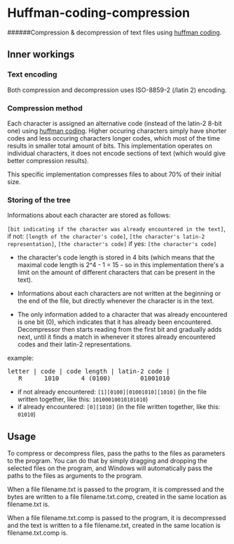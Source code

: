 # Huffman-coding-compression
######Compression & decompression of text files using [huffman coding](https://en.wikipedia.org/wiki/Huffman_coding).

## Inner workings
### Text encoding
Both compression and decompression uses ISO-8859-2 (/latin 2) encoding.

### Compression method
Each character is assigned an alternative code (instead of the latin-2 8-bit one) using [huffman coding](https://en.wikipedia.org/wiki/Huffman_coding). Higher occuring characters simply have shorter codes and less occuring characters longer codes, which most of the time results in smaller total amount of bits. This implementation operates on individual characters, it does not encode sections of text (which would give better compression results).

This specific implementation compresses files to about 70% of their initial size.
### Storing of the tree
Informations about each character are stored as follows:

`[bit indicating if the character was already encountered in the text]`,
if not: `[length of the character's code]`, `[the character's latin-2 representation]`, `[the character's code]`
if yes: `[the character's code]`

- the character's code length is stored in 4 bits (which means that the maximal code length is 2^4 - 1 = 15 - so in this implementation there's a limit on the amount of different characters that can be present in the text).

- Informations about each characters are not written at the beginning or the end of the file, but directly whenever the character is in the text.

- The only information added to a character that was already encountered is one bit (0), which indicates that it has already been encountered. Decompressor then starts reading from the first bit and gradually adds next, until it finds a match in whenever it stores already encountered codes and their latin-2 representations.

example:
<pre>
letter | code | code length | latin-2 code |
   R      1010      4 (0100)        01001010
</pre>

- if not already encountered:
`[1][0100][01001010][1010]` (in the file written together, like this: `10100010010101010`)
- if already encountered:
`[0][1010]` (in the file written together, like this: `01010`)

## Usage
To compress or decompress files, pass the paths to the files as parameters to the program. You can do that by simply dragging and dropping the selected files on the program, and Windows will automatically pass the paths to the files as arguments to the program.

When a file filename.txt is passed to the program, it is compressed and the bytes are written to a file  filename.txt.comp, created in the same location as filename.txt is. 

When a file filename.txt.comp is passed to the program, it is decompressed and the text is written to a file filename.txt, created in the same location is filename.txt.comp is.

